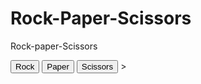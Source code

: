 # Rock-Paper-Scissors
<!DOCTYPE html>
<html>
  <head>
    <title>Rock-Pper-Scissors</title>
  </head>
  <body>
    <p>Rock-paper-Scissors</p>
    <button onclick="
      const randomNumber=Math.random();
      let computerMove='';
      if(randomNumber >=0 && randomNumber < 1/3){
        computerMove='rock';
      }else if(randomNumber >=1/3 && randomNumber < 2/3){
        computerMove='paper';
      }else if(randomNumber >=2/3 && randomNumber < 1){
        computerMove='scissors';
      }
      console.log(computerMove);
      let result='';
      if(computerMove==='rock'){
        result='Tie';
      }else if(computerMove==='paper'){
        result='you lose';
      }else if(computerMove==='scissors'){
        result='you win';
      }
      alert(`you picked rock.computer picked ${computerMove}.${result}`);
    ">Rock</button>
  <button onclick="
      const randomNumber=Math.random();
      let computerMove='';
      if(randomNumber >=0 && randomNumber < 1/3){
        computerMove='rock';
      }else if(randomNumber >=1/3 && randomNumber < 2/3){
        computerMove='paper';
      }else if(randomNumber >=2/3 && randomNumber < 1){
        computerMove='scissors';
      }
      console.log(computerMove);
      let result='';
      if(computerMove==='rock'){
        result='you win';
      }else if(computerMove==='paper'){
        result='Tie';
      }else if(computerMove==='scissors'){
        result='you lose';
      }
      alert(`you picked paper.computer picked ${computerMove}.${result}`);
      ">Paper</button>
    <button onclick="
      const randomNumber=Math.random();
      let computerMove='';
      if(randomNumber >=0 && randomNumber < 1/3){
        computerMove='rock';
      }else if(randomNumber >=1/3 && randomNumber < 2/3){
        computerMove='paper';
      }else if(randomNumber >=2/3 && randomNumber < 1){
        computerMove='scissors';
      }
      console.log(computerMove);
      let result='';
      if(computerMove==='rock'){
        result='you lose';
      }else if(computerMove==='paper'){
        result='you win';
      }else if(computerMove==='scissors'){
        result='Tie';
      }
      alert(`you picked Scissors.computer picked ${computerMove}.${result}`);
    ">Scissors</button>
    ><script>
      
    </script>

  </body>

</html>
